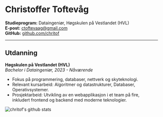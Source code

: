 # Christoffer Toftevåg

**Studieprogram:** Dataingeniør, Høgskulen på Vestlandet (HVL)  
**E-post:** ctoftevaag@gmail.com  
**GitHub:** [github.com/chritof](https://github.com/chritof)

---

## Utdanning

**Høgskulen på Vestlandet (HVL)**  
_Bachelor i Dataingeniør, 2023 - Nåværende_  
- Fokus på programmering, databaser, nettverk og skyteknologi.
- Relevant kursarbeid: Algoritmer og datastrukturer, Databaser, Operativsystemer.
- Prosjektarbeid: Utvikling av en webapplikasjon i et team på fire, inkludert frontend og backend med moderne teknologier.

![chritof's github stats](https://readme-stats-iota-pied.vercel.app/api?username=chritof&count_private=true&show_icons=true&theme=tokyonight)



